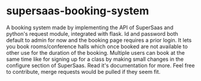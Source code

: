 # supersaas-booking-system
A booking system made by implementing the API of SuperSaas and python's request module, integrated with flask. Id and password both default to admin for now and the booking page requires a prior login. It lets you book rooms/conference halls which once booked are not available to other use for the duration of the booking. Multiple users can book at the same time like for signing up for a class by making small changes in the configure section of SuperSaas. Read it's documentation for more. Feel free to contribute, merge requests would be pulled if they seem fit.
